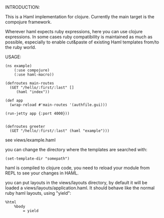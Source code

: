 INTRODUCTION:

This is a Haml implementation for clojure. Currently the main target is the compojure framework.

Wherever haml expects ruby expressions, here you can use clojure expressions. In some cases ruby compatibility is maintained as much as possible,
especially to enable cut&paste of existing Haml templates from/to the ruby world.

USAGE:

    (ns example)
        (:use compojure)
        (:use haml-macro))

    (defroutes main-routes
      (GET "/hello/:first/:last" []
         (haml "index"))

    (def app
      (wrap-reload #'main-routes '(authfile.gui)))

    (run-jetty app {:port 4000}))


    (defroutes greeter
      (GET "/hello/:first/:last" (haml "example")))

see views/example.haml

you can change the directory where the templates are searched with:

    (set-template-dir "somepath")

haml is compiled to clojure code, you need to reload your module from REPL to see your changes in HAML.

you can put layouts in the views/layouts directory, by default it will be loaded a views/layouts/application.haml.
It should behave like the normal ruby haml layouts, using "yield":

    %html
        %body
            = yield

